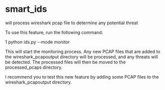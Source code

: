 # smart_ids

will process wireshark pcap file to determine any potential threat

To use this feature, run the following command:

1 python ids.py --mode monitor

This will start the monitoring process. Any new PCAP files that are added to the wireshark_pcapoutput directory will be processed,
and any threats will be detected. The processed files will then be moved to the processed_pcaps directory.

I recommend you to test this new feature by adding some PCAP files to the wireshark_pcapoutput directory.
